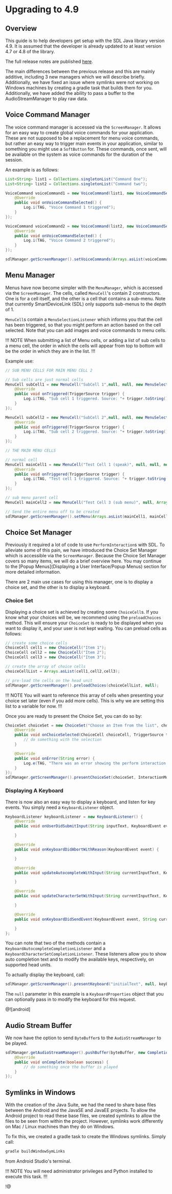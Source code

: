 # Upgrading to 4.9

## Overview

This guide is to help developers get setup with the SDL Java library version 4.9. It is assumed that the developer is already updated to at least version 4.7 or 4.8 of the library.

The full release notes are published [here](https://github.com/smartdevicelink/sdl_java_suite/releases).

The main differences between the previous release and this are mainly additive, including 3 new managers which we will describe briefly. Additionally, we have fixed an issue where symlinks were not working on Windows machines by creating a gradle task that builds them for you. Additionally, we have added the ability to pass a buffer to the AudioStreamManager to play raw data.

## Voice Command Manager

The voice command manager is accessed via the `ScreenManager`. It allows for an easy way to create global voice commands for your application. These are not supposed to be a replacement for menu voice commands, but rather an easy way to trigger main events in your application, similar to something you might use a `SoftButton` for. These commands, once sent, will be available on the system as voice commands for the duration of the session.

An example is as follows:

```java
List<String> list1 = Collections.singletonList("Command One");
List<String> list2 = Collections.singletonList("Command two");

VoiceCommand voiceCommand1 = new VoiceCommand(list1, new VoiceCommandSelectionListener() {
	@Override
	public void onVoiceCommandSelected() {
		Log.i(TAG, "Voice Command 1 triggered");
	}
});

VoiceCommand voiceCommand2 = new VoiceCommand(list2, new VoiceCommandSelectionListener() {
	@Override
	public void onVoiceCommandSelected() {
		Log.i(TAG, "Voice Command 2 triggered");
	}
});

sdlManager.getScreenManager().setVoiceCommands(Arrays.asList(voiceCommand1,voiceCommand2));
```

## Menu Manager

Menus have now become simpler with the `MenuManager`, which is accessed via the `ScreenManager`. The cells, called `MenuCell`'s contain 2 constructors. One is for a cell itself, and the other is a cell that contains a sub-menu. Note that currently SmartDeviceLink (SDL) only supports sub-menus to the depth of 1.

`MenuCell`s contain a `MenuSelectionListener` which informs you that the cell has been triggered, so that you might perform an action based on the cell selected. Note that you can add images and voice commands to menu cells.

!!! NOTE
When submitting a list of Menu cells, or adding a list of sub cells to a menu cell, the order in which the cells will appear from top to bottom will be the order in which they are in the list.
!!!

Example use:

```java
// SUB MENU CELLS FOR MAIN MENU CELL 2

// Sub cells are just normal cells
MenuCell subCell1 = new MenuCell("SubCell 1",null, null, new MenuSelectionListener() {
	@Override
	public void onTriggered(TriggerSource trigger) {
		Log.i(TAG, "Sub cell 1 triggered. Source: "+ trigger.toString());
	}
});

MenuCell subCell2 = new MenuCell("SubCell 2",null, null, new MenuSelectionListener() {
	@Override
	public void onTriggered(TriggerSource trigger) {
		Log.i(TAG, "Sub cell 2 triggered. Source: "+ trigger.toString());
	}
});

// THE MAIN MENU CELLS

// normal cell
MenuCell mainCell1 = new MenuCell("Test Cell 1 (speak)", null, null, new MenuSelectionListener() {
	@Override
	public void onTriggered(TriggerSource trigger) {
		Log.i(TAG, "Test cell 1 triggered. Source: "+ trigger.toString());
	}
});

// sub menu parent cell
MenuCell mainCell2 = new MenuCell("Test Cell 3 (sub menu)", null, Arrays.asList(subCell1,subCell2));

// Send the entire menu off to be created
sdlManager.getScreenManager().setMenu(Arrays.asList(mainCell1, mainCell2));
```

## Choice Set Manager

Previously it required a lot of code to use `PerformInteraction`s with SDL. To alleviate some of this pain, we have introduced the Choice Set Manager which is accessible via the `ScreenManager`. Because the Choice Set Manager covers so many items, we will do a brief overview here. You may continue to the [Popup Menus](Displaying a User Interface/Popup Menus) section for more detailed information.

There are 2 main use cases for using this manager, one is to display a choice set, and the other is to display a keyboard.

### Choice Set

Displaying a choice set is achieved by creating some `ChoiceCell`s. If you know what your choices will be, we recommend using the `preloadChoices` method. This will ensure your `ChoiceSet` is ready to be displayed when you want to display it, and your user is not kept waiting. You can preload cells as follows:

```java
// create some choice cells
ChoiceCell cell1 = new ChoiceCell("Item 1");
ChoiceCell cell2 = new ChoiceCell("Item 2");
ChoiceCell cell3 = new ChoiceCell("Item 3");

// create the array of choice cells
choiceCellList = Arrays.asList(cell1,cell2,cell3);

// pre-load the cells on the head unit
sdlManager.getScreenManager().preloadChoices(choiceCellList, null);
```

!!! NOTE
You will want to reference this array of cells when presenting your choice set later (even if you add more cells). This is why we are setting this list to a variable for now.
!!!

Once you are ready to present the Choice Set, you can do so by:

```java
ChoiceSet choiceSet = new ChoiceSet("Choose an Item from the list", choiceCellList, new ChoiceSetSelectionListener() {
	@Override
	public void onChoiceSelected(ChoiceCell choiceCell, TriggerSource triggerSource, int rowIndex) {
		// do something with the selection
	}

	@Override
	public void onError(String error) {
		Log.e(TAG, "There was an error showing the perform interaction: "+ error);
	}
});
sdlManager.getScreenManager().presentChoiceSet(choiceSet, InteractionMode.MANUAL_ONLY);
```

### Displaying A Keyboard

There is now also an easy way to display a keyboard, and listen for key events. You simply need a `KeyboardListener` object.

```java
KeyboardListener keyboardListener = new KeyboardListener() {
	@Override
	public void onUserDidSubmitInput(String inputText, KeyboardEvent event) {

	}

	@Override
	public void onKeyboardDidAbortWithReason(KeyboardEvent event) {

	}

	@Override
	public void updateAutocompleteWithInput(String currentInputText, KeyboardAutocompleteCompletionListener keyboardAutocompleteCompletionListener) {

	}

	@Override
	public void updateCharacterSetWithInput(String currentInputText, KeyboardCharacterSetCompletionListener keyboardCharacterSetCompletionListener) {

	}

	@Override
	public void onKeyboardDidSendEvent(KeyboardEvent event, String currentInputText) {

	}
};
```

You can note that two of the methods contain a `KeyboardAutocompleteCompletionListener` and a `KeyboardCharacterSetCompletionListener`. These listeners allow you to show auto completion text and to modify the available keys, respectively, on supported head units.

To actually display the keyboard, call:

```java
sdlManager.getScreenManager().presentKeyboard("initialText", null, keyboardListener);
```

The `null` parameter in this example is a `KeyboardProperties` object that you can optionally pass in to modify the keyboard for this request.

@![android]
## Audio Stream Buffer

We now have the option to send `ByteBuffer`s to the `AudioStreamManager` to be played.

```java
sdlManager.getAudioStreamManager().pushBuffer(byteBuffer, new CompletionListener() {
	@Override
	public void onComplete(boolean success) {
		// do something once the buffer is played
	}
});
```

## Symlinks in Windows

With the creation of the Java Suite, we had the need to share base files between the Android and the JavaSE and JavaEE projects. To allow the Android project to read these base files, we created symlinks to allow the files to be seen from within the project. However, symlinks work differently on Mac / Linux machines than they do on Windows.

To fix this, we created a gradle task to create the Windows symlinks. Simply call:

```java
gradle buildWindowSymLinks
```

from Android Studio's terminal.

!!! NOTE
You will need administrator privileges and Python installed to execute this task.
!!!

!@



